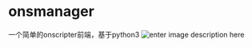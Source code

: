 # onsmanager
一个简单的onscripter前端，基于python3
![enter image description here](https://raw.githubusercontent.com/zhehescarlett/onsmanager/master/Screenshot.png)
